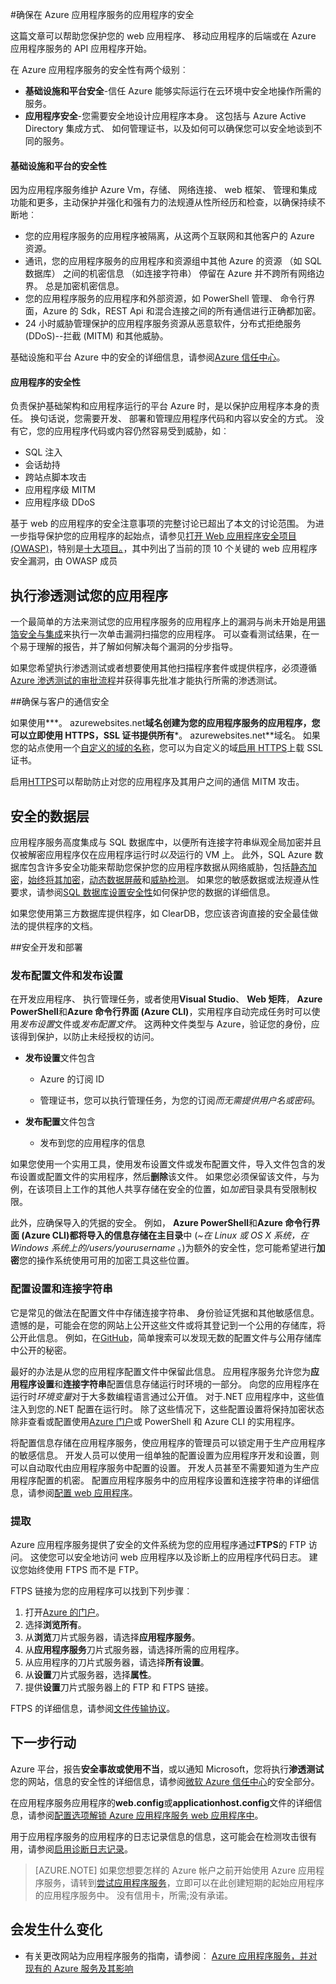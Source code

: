 <properties
    pageTitle="确保在 Azure 应用程序服务的应用程序的安全"
    description="了解如何保护 web 应用程序、 移动应用程序的后端或 API 在 Azure 应用程序服务的应用程序的安全。"
    services="app-service"
    documentationCenter=""
    authors="cephalin"
    manager="wpickett"
    editor=""/>

<tags
    ms.service="app-service"
    ms.workload="na"
    ms.tgt_pltfrm="na"
    ms.devlang="multiple"
    ms.topic="article"
    ms.date="01/12/2016"
    ms.author="cephalin"/>


#<a name="secure-an-app-in-azure-app-service"></a>确保在 Azure 应用程序服务的应用程序的安全

这篇文章可以帮助您保护您的 web 应用程序、 移动应用程序的后端或在 Azure 应用程序服务的 API 应用程序开始。 

在 Azure 应用程序服务的安全性有两个级别︰ 

- **基础设施和平台安全**-信任 Azure 能够实际运行在云环境中安全地操作所需的服务。
- **应用程序安全**-您需要安全地设计应用程序本身。 这包括与 Azure Active Directory 集成方式、 如何管理证书，以及如何可以确保您可以安全地谈到不同的服务。 

#### <a name="infrastructure-and-platform-security"></a>基础设施和平台的安全性
因为应用程序服务维护 Azure Vm，存储、 网络连接、 web 框架、 管理和集成功能和更多，主动保护并强化和强有力的法规遵从性所经历和检查，以确保持续不断地︰

- 您的应用程序服务的应用程序被隔离，从这两个互联网和其他客户的 Azure 资源。
- 通讯，您的应用程序服务的应用程序和资源组中其他 Azure 的资源 （如 SQL 数据库） 之间的机密信息 （如连接字符串） 停留在 Azure 并不跨所有网络边界。 总是加密机密信息。
- 您的应用程序服务的应用程序和外部资源，如 PowerShell 管理、 命令行界面，Azure 的 Sdk，REST Api 和混合连接之间的所有通信进行正确都加密。
- 24 小时威胁管理保护的应用程序服务资源从恶意软件，分布式拒绝服务 (DDoS)--拦截 (MITM) 和其他威胁。 

基础设施和平台 Azure 中的安全的详细信息，请参阅[Azure 信任中心](/support/trust-center/security/)。

#### <a name="application-security"></a>应用程序的安全性

负责保护基础架构和应用程序运行的平台 Azure 时，是以保护应用程序本身的责任。 换句话说，您需要开发、 部署和管理应用程序代码和内容以安全的方式。 没有它，您的应用程序代码或内容仍然容易受到威胁，如︰

- SQL 注入
- 会话劫持
- 跨站点脚本攻击
- 应用程序级 MITM
- 应用程序级 DDoS

基于 web 的应用程序的安全注意事项的完整讨论已超出了本文的讨论范围。 为进一步指导保护您的应用程序的起始点，请参见[打开 Web 应用程序安全项目 (OWASP)](https://www.owasp.org/index.php/Main_Page)，特别是[十大项目。](https://www.owasp.org/index.php/Category:OWASP_Top_Ten_Project)，其中列出了当前的顶 10 个关键的 web 应用程序安全漏洞，由 OWASP 成员

## <a name="perform-penetration-testing-on-your-app"></a>执行渗透测试您的应用程序

一个最简单的方法来测试您的应用程序服务的应用程序上的漏洞与尚未开始是用[锡箔安全与集成](/blog/web-vulnerability-scanning-for-azure-app-service-powered-by-tinfoil-security/)来执行一次单击漏洞扫描您的应用程序。 可以查看测试结果，在一个易于理解的报告，并了解如何解决每个漏洞的分步指导。

如果您希望执行渗透测试或者想要使用其他扫描程序套件或提供程序，必须遵循[Azure 渗透测试的审批流程](https://security-forms.azure.com/penetration-testing/terms)并获得事先批准才能执行所需的渗透测试。

##<a name="https"></a>确保与客户的通信安全

如果使用**\*。 azurewebsites.net**域名创建为您的应用程序服务的应用程序，您可以立即使用 HTTPS，SSL 证书提供所有**\*。 azurewebsites.net**域名。 如果您的站点使用一个[自定义的域的名称](web-sites-custom-domain-name.md)，您可以为自定义的域[启用 HTTPS](web-sites-configure-ssl-certificate.md)上载 SSL 证书。

启用[HTTPS](https://en.wikipedia.org/wiki/HTTPS)可以帮助防止对您的应用程序及其用户之间的通信 MITM 攻击。

## <a name="secure-data-tier"></a>安全的数据层

应用程序服务高度集成与 SQL 数据库中，以便所有连接字符串纵观全局加密并且仅被解密应用程序仅在应用程序运行时*以及*运行的 VM 上。 此外，SQL Azure 数据库包含许多安全功能来帮助您保护您的应用程序数据从网络威胁，包括[静态加密](https://msdn.microsoft.com/library/dn948096.aspx)，[始终将其加密](https://msdn.microsoft.com/library/mt163865.aspx)，[动态数据屏蔽](../sql-database/sql-database-dynamic-data-masking-get-started.md)和[威胁检测](../sql-database/sql-database-threat-detection-get-started.md)。 如果您的敏感数据或法规遵从性要求，请参阅[SQL 数据库设置安全性](../sql-database/sql-database-security.md)如何保护您的数据的详细信息。

如果您使用第三方数据库提供程序，如 ClearDB，您应该咨询直接的安全最佳做法的提供程序的文档。  

##<a name="develop"></a>安全开发和部署

### <a name="publishing-profiles-and-publish-settings"></a>发布配置文件和发布设置

在开发应用程序、 执行管理任务，或者使用**Visual Studio**、 **Web 矩阵**， **Azure PowerShell**和**Azure 命令行界面 (Azure CLI)**，实用程序自动完成任务时可以使用*发布设置*文件或*发布配置文件*。 这两种文件类型与 Azure，验证您的身份，应该得到保护，以防止未经授权的访问。

* **发布设置**文件包含

    * Azure 的订阅 ID

    * 管理证书，您可以执行管理任务，为您的订阅*而无需提供用户名或密码*。

* **发布配置**文件包含

    * 发布到您的应用程序的信息

如果您使用一个实用工具，使用发布设置文件或发布配置文件，导入文件包含的发布设置或配置文件的实用程序，然后**删除**该文件。 如果您必须保留该文件，与为例，在该项目上工作的其他人共享存储在安全的位置，如*加密*目录具有受限制权限。

此外，应确保导入的凭据的安全。 例如， **Azure PowerShell**和**Azure 命令行界面 (Azure CLI)**都将导入的信息存储在**主目录**中 (*~*在 Linux 或 OS X 系统，在 Windows 系统上的*/users/yourusername* 。)为额外的安全性，您可能希望进行**加密**您的操作系统使用可用的加密工具这些位置。

### <a name="configuration-settings-and-connection-strings"></a>配置设置和连接字符串
它是常见的做法在配置文件中存储连接字符串、 身份验证凭据和其他敏感信息。 遗憾的是，可能会在您的网站上公开这些文件或将其登记到一个公用的存储库，将公开此信息。 例如，在[GitHub](https://github.com)，简单搜索可以发现无数的配置文件与公用存储库中公开的秘密。

最好的办法是从您的应用程序配置文件中保留此信息。 应用程序服务允许您为**应用程序设置**和**连接字符串**配置信息存储运行时环境的一部分。 向您的应用程序在运行时*环境变量*对于大多数编程语言通过公开值。 对于.NET 应用程序中，这些值注入到您的.NET 配置在运行时。 除了这些情况下，这些配置设置将保持加密状态除非查看或配置使用[Azure 门户](https://portal.azure.com)或 PowerShell 和 Azure CLI 的实用程序。 

将配置信息存储在应用程序服务，使应用程序的管理员可以锁定用于生产应用程序的敏感信息。 开发人员可以使用一组单独的配置设置为应用程序开发和设置，则可以自动取代由应用程序服务中配置的设置。 开发人员甚至不需要知道为生产应用程序配置的机密。 配置应用程序服务中的应用程序设置和连接字符串的详细信息，请参阅[配置 web 应用程序](web-sites-configure.md)。

### <a name="ftps"></a>提取

Azure 应用程序服务提供了安全的文件系统为您的应用程序通过**FTPS**的 FTP 访问。 这使您可以安全地访问 web 应用程序以及诊断上的应用程序代码日志。 建议您始终使用 FTPS 而不是 FTP。 

FTPS 链接为您的应用程序可以找到下列步骤︰

1. 打开[Azure 的门户](https://portal.azure.com)。
2. 选择**浏览所有**。
3. 从**浏览**刀片式服务器，请选择**应用程序服务**。
4. 从**应用程序服务**刀片式服务器，请选择所需的应用程序。
5. 从应用程序的刀片式服务器，请选择**所有设置**。
6. 从**设置**刀片式服务器，选择**属性**。
7. 提供**设置**刀片式服务器上的 FTP 和 FTPS 链接。 

FTPS 的详细信息，请参阅[文件传输协议](http://en.wikipedia.org/wiki/File_Transfer_Protocol)。

## <a name="next-steps"></a>下一步行动

Azure 平台，报告**安全事故或使用不当**，或以通知 Microsoft，您将执行**渗透测试**您的网站，信息的安全性的详细信息，请参阅[微软 Azure 信任中心](https://azure.microsoft.com/support/trust-center/security/)的安全部分。

在应用程序服务应用程序的**web.config**或**applicationhost.config**文件的详细信息，请参阅[配置选项解锁 Azure 应用程序服务 web 应用程序中](https://azure.microsoft.com/blog/2014/01/28/more-to-explore-configuration-options-unlocked-in-windows-azure-web-sites/)。

用于应用程序服务的应用程序的日志记录信息的信息，这可能会在检测攻击很有用，请参阅[启用诊断日志记录](web-sites-enable-diagnostic-log.md)。

>[AZURE.NOTE] 如果您想要怎样的 Azure 帐户之前开始使用 Azure 应用程序服务，请转到[尝试应用程序服务](http://go.microsoft.com/fwlink/?LinkId=523751)，立即可以在此创建短期的起始应用程序的应用程序服务中。 没有信用卡，所需;没有承诺。

## <a name="whats-changed"></a>会发生什么变化

* 有关更改网站为应用程序服务的指南，请参阅︰ [Azure 应用程序服务，并对现有的 Azure 服务及其影响](http://go.microsoft.com/fwlink/?LinkId=529714)
